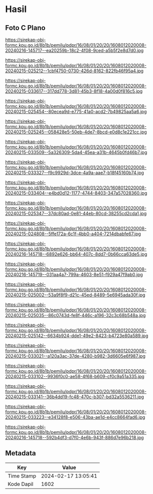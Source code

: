 # Hasil

## Foto C Plano

https://sirekap-obj-formc.kpu.go.id/8b1b/pemilu/pdpr/16/08/01/20/20/1608012020008-20240216-145717--ea20259b-18c2-4f08-9ced-a5b5f2e8d7d0.jpg

https://sirekap-obj-formc.kpu.go.id/8b1b/pemilu/pdpr/16/08/01/20/20/1608012020008-20240215-025212--1cbf4750-0730-426d-8162-822fb46f95a4.jpg

https://sirekap-obj-formc.kpu.go.id/8b1b/pemilu/pdpr/16/08/01/20/20/1608012020008-20240215-033617--317dd778-3d81-45b3-8f18-4a00d0f816c5.jpg

https://sirekap-obj-formc.kpu.go.id/8b1b/pemilu/pdpr/16/08/01/20/20/1608012020008-20240215-025454--80ecea9d-e775-41a0-acd2-7b49825aa5a6.jpg

https://sirekap-obj-formc.kpu.go.id/8b1b/pemilu/pdpr/16/08/01/20/20/1608012020008-20240215-025245--058428e5-50eb-4de7-8bcd-e0d8c1e221cc.jpg

https://sirekap-obj-formc.kpu.go.id/8b1b/pemilu/pdpr/16/08/01/20/20/1608012020008-20240215-033509--5a326309-5da4-45ea-a31b-4645b0fd46b7.jpg

https://sirekap-obj-formc.kpu.go.id/8b1b/pemilu/pdpr/16/08/01/20/20/1608012020008-20240215-033327--f9c9929d-3dce-4a9a-aae7-b18f45160b74.jpg

https://sirekap-obj-formc.kpu.go.id/8b1b/pemilu/pdpr/16/08/01/20/20/1608012020008-20240215-033404--e4bd0d12-1177-4744-8403-347a57028360.jpg

https://sirekap-obj-formc.kpu.go.id/8b1b/pemilu/pdpr/16/08/01/20/20/1608012020008-20240215-025347--37dc80ad-0e81-44eb-80cd-38255cd2cda1.jpg

https://sirekap-obj-formc.kpu.go.id/8b1b/pemilu/pdpr/16/08/01/20/20/1608012020008-20240215-024808--5ffe172a-6c1f-4bb0-a404-7214dbabfe67.jpg

https://sirekap-obj-formc.kpu.go.id/8b1b/pemilu/pdpr/16/08/01/20/20/1608012020008-20240216-145718--6892e626-bb64-407c-8dd7-0b66cca63de5.jpg

https://sirekap-obj-formc.kpu.go.id/8b1b/pemilu/pdpr/16/08/01/20/20/1608012020008-20240216-145719--031aa4a7-799a-4603-8e51-f929a47f9ab0.jpg

https://sirekap-obj-formc.kpu.go.id/8b1b/pemilu/pdpr/16/08/01/20/20/1608012020008-20240215-025002--53a9f8f9-d21c-45ed-8489-5e6945ada30f.jpg

https://sirekap-obj-formc.kpu.go.id/8b1b/pemilu/pdpr/16/08/01/20/20/1608012020008-20240215-025035--86c0743d-fe8f-446c-a196-32c3c68b548a.jpg

https://sirekap-obj-formc.kpu.go.id/8b1b/pemilu/pdpr/16/08/01/20/20/1608012020008-20240215-025142--6634b924-dde1-49e2-8423-b4723e80a589.jpg

https://sirekap-obj-formc.kpu.go.id/8b1b/pemilu/pdpr/16/08/01/20/20/1608012020008-20240215-033021--a120a3ac-37de-4280-b982-3d6605e6f987.jpg

https://sirekap-obj-formc.kpu.go.id/8b1b/pemilu/pdpr/16/08/01/20/20/1608012020008-20240215-033102--9936f0c0-ae58-4f68-b609-cf0c9a51a335.jpg

https://sirekap-obj-formc.kpu.go.id/8b1b/pemilu/pdpr/16/08/01/20/20/1608012020008-20240215-033141--36b4dd19-fc48-470c-b307-bd32a5536211.jpg

https://sirekap-obj-formc.kpu.go.id/8b1b/pemilu/pdpr/16/08/01/20/20/1608012020008-20240215-033223--e34128f8-e506-43ba-ae1d-e4cc8664fad6.jpg

https://sirekap-obj-formc.kpu.go.id/8b1b/pemilu/pdpr/16/08/01/20/20/1608012020008-20240216-145718--592b4df3-d7f0-4e6b-943f-886d7e96b218.jpg


## Metadata

| Key        | Value               |
| ---------- | ------------------- |
| Time Stamp | 2024-02-17 13:05:41 |
| Kode Dapil | 1602                |



